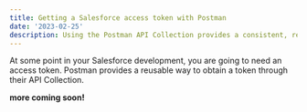 ```yaml
---
title: Getting a Salesforce access token with Postman
date: '2023-02-25'
description: Using the Postman API Collection provides a consistent, reusable way to obtain an access token for testing
---
```


At some point in your Salesforce development, you are going to need an access token. Postman provides a reusable way to obtain a token through their API Collection.

**more coming soon!**
